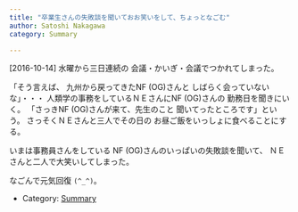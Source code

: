 ```yaml
---
title: "卒業生さんの失敗談を聞いておお笑いをして、ちょっとなごむ"
author: Satoshi Nakagawa
category: Summary

---
```


[2016-10-14]  水曜から三日連続の
会議・かいぎ・会議でつかれてしまった。

 「そう言えば、
九州から戻ってきたNF (OG)さんと
しばらく会っていないな」・・・
人類学の事務をしているＮＥさんにNF (OG)さんの
勤務日を聞きにいく。
「さっきNF (OG)さんが来て、先生のこと
聞いてったところです」という。
さっそくＮＥさんと三人でその日の
お昼ご飯をいっしょに食べることにする。

 いまは事務員さんをしている
NF (OG)さんのいっぱいの失敗談を聞いて、
ＮＥさんと二人で大笑いしてしまった。

 なごんで元気回復 `(^_^)`。

- Category: [Summary](categories.html#Summary)

